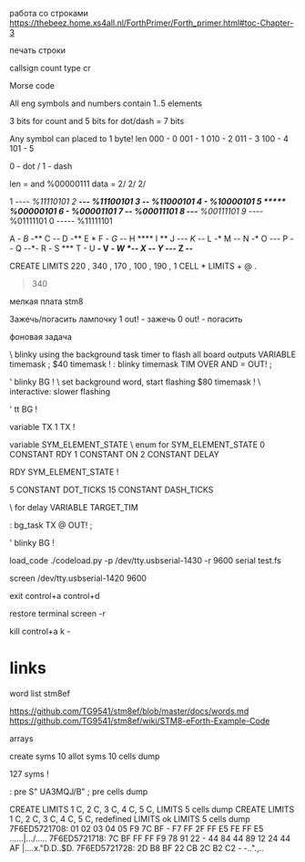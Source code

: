 
работа со строками
https://thebeez.home.xs4all.nl/ForthPrimer/Forth_primer.html#toc-Chapter-3

печать строки

callsign count type cr

Morse code 

All eng symbols and numbers contain 1..5 elements

3 bits for count and 5 bits for dot/dash = 7 bits

Any symbol can placed to 1 byte!
len 
000 - 0
001 - 1
010 - 2
011 - 3
100 - 4
101 - 5

0 - dot / 1 - dash

len  = and %00000111
data = 2/ 2/ 2/

1 *----  %11110101
2 **---  %11100101
3 ***--  %11000101
4 ****-  %10000101
5 *****  %00000101
6 -****  %00001101
7 --***  %00011101
8 ---**  %00111101
9 ----*  %01111101
0 -----  %11111101

A *-
B -***
C -*-*
D -**
E *
F **-*
G --*
H ****
I **
J *---
K -*-
L *-**
M --
N -*
O ---
P *--*
Q --*-
R *-*
S ***
T -
U **-
V ***-
W *--
X -**-
Y -*--
Z --**


CREATE LIMITS  220 , 340 , 170 , 100 , 190 , 
1 CELL * LIMITS + @ .
> 340


мелкая плата stm8

Зажечь/погасить лампочку
1 out! - зажечь
0 out! - погасить

фоновая задача

\ blinky using the background task timer to flash all board outputs 
VARIABLE timemask ;
$40 timemask !
: blinky timemask TIM OVER AND = OUT! ; 

' blinky BG !  \ set background word, start flashing
$80 timemask ! \ interactive: slower flashing

' tt BG !

variable TX
1 TX !

variable SYM_ELEMENT_STATE
\ enum for SYM_ELEMENT_STATE
0 CONSTANT RDY
1 CONSTANT ON
2 CONSTANT DELAY

RDY SYM_ELEMENT_STATE !

5  CONSTANT DOT_TICKS
15 CONSTANT DASH_TICKS

\ for delay
VARIABLE TARGET_TIM


: bg_task 
TX @ OUT! 
;



' blinky BG !

load_code
./codeload.py -p /dev/tty.usbserial-1430 -r 9600 serial test.fs


screen /dev/tty.usbserial-1420 9600

exit
control+a control+d

restore terminal
screen -r 

kill
control+a k - 

# links

word list stm8ef

https://github.com/TG9541/stm8ef/blob/master/docs/words.md
https://github.com/TG9541/stm8ef/wiki/STM8-eForth-Example-Code


arrays

create syms 10 allot
syms 10 cells dump

127 syms !

: pre S" UA3MQJ/B" ;
pre cells dump

CREATE LIMITS  1 C, 2 C, 3 C, 4 C, 5 C,
LIMITS 5 cells dump
CREATE LIMITS  1 C, 2 C, 3 C, 4 C, 5 C, redefined LIMITS   ok
LIMITS 5 cells dump                    
7F6ED5721708: 01 02 03 04  05 F9 7C BF - F7 FF 2F FF  E5 FE FF E5  ......|.../.....
7F6ED5721718: 7C BF FF FF  F9 78 91 22 - 44 84 44 89  12 24 44 AF  |....x."D.D..$D.
7F6ED5721728: 2D B8 BF 22  CB 2C B2 C2 -                           -..".,..
